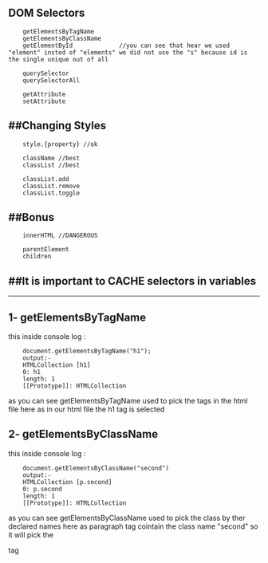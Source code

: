 DOM Selectors
--------------
        getElementsByTagName
        getElementsByClassName
        getElementById             //you can see that hear we used "element" insted of "elements" we did not use the "s" because id is the single unique out of all  

        querySelector
        querySelectorAll

        getAttribute
        setAttribute

##Changing Styles
-----------------
        style.{property} //ok

        className //best
        classList //best

        classList.add
        classList.remove
        classList.toggle

##Bonus
-------
        innerHTML //DANGEROUS

        parentElement
        children

##It is important to CACHE selectors in variables
-------------------------------------------------

----------------------------------------------------------------------------

1- getElementsByTagName
-------------------------
this inside console log :

        document.getElementsByTagName("h1");
        output:-
        HTMLCollection [h1]
        0: h1
        length: 1
        [[Prototype]]: HTMLCollection
    
as you can see getElementsByTagName used to pick the tags in the html file
here as in our html file the h1 tag is selected 

2- getElementsByClassName
-------------------------
this inside console log :

        document.getElementsByClassName("second")
        output:-
        HTMLCollection [p.second]
        0: p.second
        length: 1
        [[Prototype]]: HTMLCollection

as you can see getElementsByClassName used to pick the class by ther declared names
here as paragraph tag cointain the class name "second" so it will pick the <p> tag



















